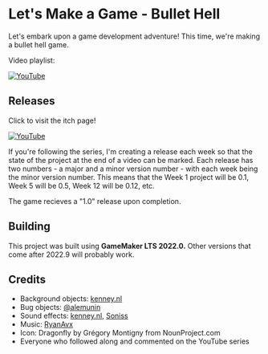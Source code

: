 # Let's Make a Game - Bullet Hell

Let's embark upon a game development adventure! This time, we're making a bullet hell game.

Video playlist:

[![YouTube](https://i.ytimg.com/vi/iQFtJaGt6sk/hqdefault.jpg)](https://www.youtube.com/playlist?list=PL_hT--4HOvreUXehK2t8y7sQyWCZ7bJ8p)

## Releases

Click to visit the itch page!

[![YouTube](https://i.ytimg.com/vi/ekfZfvGNZVw/hqdefault.jpg)](https://dragonite.itch.io/buggyashell)

If you're following the series, I'm creating a release each week so that the state of the project at the end of a video can be marked. Each release has two numbers - a major and a minor version number - with each week being the minor version number. This means that the Week 1 project will be 0.1, Week 5 will be 0.5, Week 12 will be 0.12, etc.

The game recieves a "1.0" release upon completion.

## Building

This project was built using **GameMaker LTS 2022.0.** Other versions that come after 2022.9 will probably work.

## Credits

 - Background objects: [kenney.nl](https://kenney.nl/)
 - Bug objects: [@alemunin](https://twitter.com/AleMunin)
 - Sound effects: [kenney.nl](https://kenney.nl/), [Soniss](https://sonniss.com/gameaudiogdc)
 - Music: [RyanAvx](https://twitter.com/RyanAndBreezy)
 - Icon: Dragonfly by Grégory Montigny from NounProject.com
 - Everyone who followed along and commented on the YouTube series
